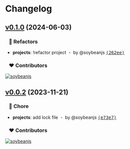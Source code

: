# Changelog


## [v0.1.0](https://github.com/soybeanjs/color-palette/compare/v0.0.2...v0.1.0) (2024-06-03)

### &nbsp;&nbsp;&nbsp;💅 Refactors

- **projects**: !refactor project &nbsp;-&nbsp; by @soybeanjs [<samp>(262ee)</samp>](https://github.com/soybeanjs/color-palette/commit/262ee2c)

### &nbsp;&nbsp;&nbsp;❤️ Contributors

[![soybeanjs](https://github.com/soybeanjs.png?size=48)](https://github.com/soybeanjs)&nbsp;&nbsp;

## [v0.0.2](https://github.com/soybeanjs/color-palette/compare/v0.0.1...v0.0.2) (2023-11-21)

### &nbsp;&nbsp;&nbsp;🏡 Chore

- **projects**: add lock file &nbsp;-&nbsp; by @soybeanjs [<samp>(e73e7)</samp>](https://github.com/soybeanjs/color-palette/commit/e73e77b)

### &nbsp;&nbsp;&nbsp;❤️ Contributors

[![soybeanjs](https://github.com/soybeanjs.png?size=48)](https://github.com/soybeanjs)&nbsp;&nbsp;



